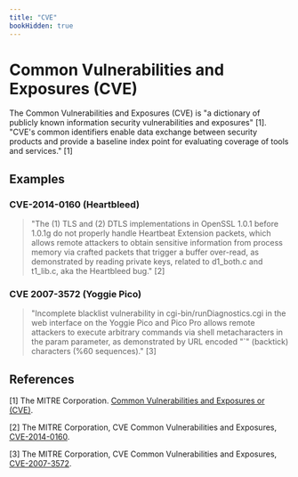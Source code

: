 ```yaml
---
title: "CVE"
bookHidden: true
---
```

# Common Vulnerabilities and Exposures (CVE)

The Common Vulnerabilities and Exposures (CVE) is "a dictionary of publicly known information security vulnerabilities and exposures" [1]. "CVE's common identifiers enable data exchange between security products and provide a baseline index point for evaluating coverage of tools and services." [1]

## Examples

### CVE-2014-0160 (Heartbleed)

> "The (1) TLS and (2) DTLS implementations in OpenSSL 1.0.1 before 1.0.1g do not properly handle Heartbeat Extension packets, which allows remote attackers to obtain sensitive information from process memory via crafted packets that trigger a buffer over-read, as demonstrated by reading private keys, related to d1\_both.c and t1\_lib.c, aka the Heartbleed bug." [2]

### CVE 2007-3572 (Yoggie Pico)

> "Incomplete blacklist vulnerability in cgi-bin/runDiagnostics.cgi in the web interface on the Yoggie Pico and Pico Pro allows remote attackers to execute arbitrary commands via shell metacharacters in the param parameter, as demonstrated by URL encoded "`" (backtick) characters (%60 sequences)." [3]

## References

\[1\] The MITRE Corporation. [Common Vulnerabilities and Exposures or (CVE)](https://cve.mitre.org/).

\[2\] The MITRE Corporation, CVE Common Vulnerabilities and Exposures, [CVE-2014-0160](https://cve.mitre.org/cgi-bin/cvename.cgi?name=cve-2014-0160).

\[3\] The MITRE Corporation, CVE Common Vulnerabilities and Exposures, [CVE-2007-3572](https://cve.mitre.org/cgi-bin/cvename.cgi?name=cve-2007-3572).